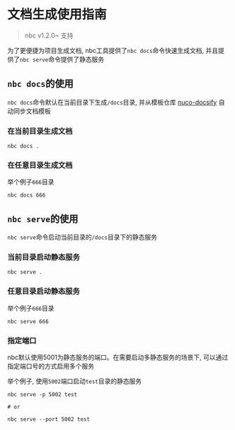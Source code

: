# 文档生成使用指南

> nbc v1.2.0~ 支持

为了更便捷为项目生成文档, nbc工具提供了`nbc docs`命令快速生成文档, 并且提供了`nbc serve`命令提供了静态服务

## `nbc docs`的使用

`nbc docs`命令默认在当前目录下生成`/docs`目录, 并从模板仓库 [nuco-docsify](https://github.com/NucoTech/nuco-docsify) 自动同步文档模板

### 在当前目录生成文档

```shell
nbc docs .
```

### 在任意目录生成文档

举个例子`666`目录

```shell
nbc docs 666
```

## `nbc serve`的使用

`nbc serve`命令启动当前目录的`/docs`目录下的静态服务

### 当前目录启动静态服务

```shell
nbc serve .
```

### 任意目录启动静态服务

举个例子`666`目录

```shell
nbc serve 666
```

### 指定端口

nbc默认使用5001为静态服务的端口。在需要启动多静态服务的场景下, 可以通过指定端口号的方式启用多个服务

举个例子, 使用`5002`端口启动`test`目录的静态服务

```shell
nbc serve -p 5002 test

# or

nbc serve --port 5002 test
```
